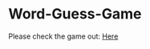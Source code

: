 # Word-Guess-Game
Please check the game out: [Here](https://jflopezr11.github.io/Word-Guess-Game/)


